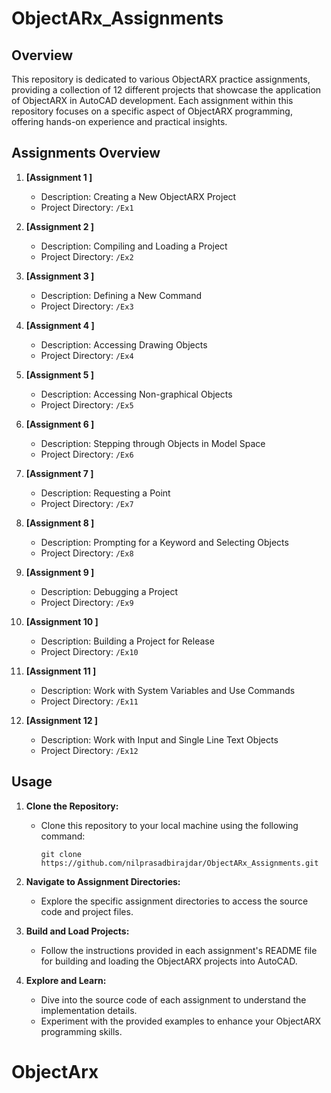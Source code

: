# ObjectARx_Assignments 
## Overview
 
This repository is dedicated to various ObjectARX practice assignments, providing a collection of 12 different projects that showcase the application of ObjectARX in AutoCAD development. Each assignment within this repository focuses on a specific aspect of ObjectARX programming, offering hands-on experience and practical insights.
 
## Assignments Overview
 
1. **[Assignment 1 ]**
   - Description: Creating a New ObjectARX Project
   - Project Directory: `/Ex1`
 
2. **[Assignment 2 ]**
   - Description: Compiling and Loading a Project
   - Project Directory: `/Ex2`
 
3. **[Assignment 3 ]**
   - Description: Defining a New Command
   - Project Directory: `/Ex3`
4. **[Assignment 4 ]**
   - Description: Accessing Drawing Objects
   - Project Directory: `/Ex4`
5. **[Assignment 5 ]**
   - Description: Accessing Non-graphical Objects
   - Project Directory: `/Ex5`
6. **[Assignment 6 ]**
   - Description: Stepping through Objects in Model Space
   - Project Directory: `/Ex6`
7. **[Assignment 7 ]**
   - Description: Requesting a Point
   - Project Directory: `/Ex7`
8. **[Assignment 8 ]**
   - Description: Prompting for a Keyword and Selecting Objects
   - Project Directory: `/Ex8`
9. **[Assignment 9 ]**
   - Description: Debugging a Project
   - Project Directory: `/Ex9`
10. **[Assignment 10 ]**
       - Description: Building a Project for Release
       - Project Directory: `/Ex10`
11. **[Assignment 11 ]**
     - Description: Work with System Variables and Use Commands
     - Project Directory: `/Ex11`
 
12. **[Assignment 12 ]**
    - Description: Work with Input and Single Line Text Objects
    - Project Directory: `/Ex12`
 
## Usage
 
1. **Clone the Repository:**
   - Clone this repository to your local machine using the following command:
     ```
     git clone https://github.com/nilprasadbirajdar/ObjectARx_Assignments.git
     ```
 
2. **Navigate to Assignment Directories:**
   - Explore the specific assignment directories to access the source code and project files.
 
3. **Build and Load Projects:**
   - Follow the instructions provided in each assignment's README file for building and loading the ObjectARX projects into AutoCAD.
 
4. **Explore and Learn:**
   - Dive into the source code of each assignment to understand the implementation details.
   - Experiment with the provided examples to enhance your ObjectARX programming skills.
# ObjectArx
